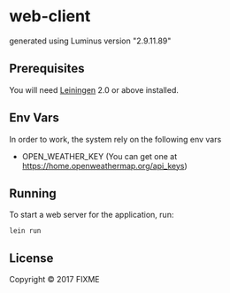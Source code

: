 # web-client

generated using Luminus version "2.9.11.89"

## Prerequisites

You will need [Leiningen][1] 2.0 or above installed.

[1]: https://github.com/technomancy/leiningen

## Env Vars

In order to work, the system rely on the following env vars

* OPEN_WEATHER_KEY (You can get one at https://home.openweathermap.org/api_keys)


## Running

To start a web server for the application, run:

    lein run 

## License

Copyright © 2017 FIXME
